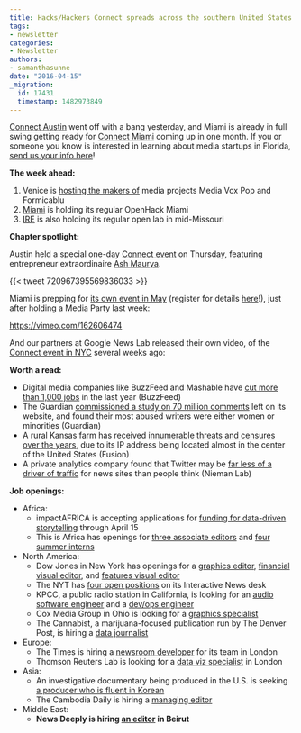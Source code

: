 ```yaml
---
title: Hacks/Hackers Connect spreads across the southern United States
tags:
- newsletter
categories:
- Newsletter
authors:
- samanthasunne
date: "2016-04-15"
_migration:
  id: 17431
  timestamp: 1482973849
---
```


[Connect Austin][1] went off with a bang yesterday, and Miami is already in full swing getting ready for [Connect Miami][2] coming up in one month. If you or someone you know is interested in learning about media startups in Florida, [send us your info here][3]!

**The week ahead:**

  1. Venice is [hosting the makers of][4] media projects Media Vox Pop and Formicablu
  2. [Miami][5] is holding its regular OpenHack Miami
  3. [IRE][6] is also holding its regular open lab in mid-Missouri

**Chapter spotlight:**

Austin held a special one-day [Connect event][7] on Thursday, featuring entrepreneur extraordinaire [Ash Maurya][8].

{{< tweet 720967395569836033 >}}

Miami is prepping for [its own event in May][9] (register for details [here][3]!), just after holding a Media Party last week:

https://vimeo.com/162606474

And our partners at Google News Lab released their own video, of the [Connect event in NYC][10] several weeks ago:

<span class='embed-youtube' style='text-align:center; display: block;'></span>

**Worth a read:**

  * Digital media companies like BuzzFeed and Mashable have [cut more than 1,000 jobs][11] in the last year (BuzzFeed)
  * The Guardian [commissioned a study on 70 million comments][12] left on its website, and found their most abused writers were either women or minorities (Guardian)
  * A rural Kansas farm has received [innumerable threats and censures over the years][13], due to its IP address being located almost in the center of the United States (Fusion)
  * A private analytics company found that Twitter may be [far less of a driver of traffic][14] for news sites than people think (Nieman Lab)

**Job openings:**

  * Africa: 
      * impactAFRICA is accepting applications for [funding for data-driven storytelling][15] through April 15
      * This is Africa has openings for [three associate editors][16] and [four summer interns][17]
  * North America: 
      * Dow Jones in New York has openings for a [graphics editor][18], [financial visual editor][19], and [features visual editor][20]
      * The NYT has [four open positions][21] on its Interactive News desk
      * KPCC, a public radio station in California, is looking for an [audio software engineer][22] and a [dev/ops engineer][23]
      * Cox Media Group in Ohio is looking for a [graphics specialist][24]
      * The Cannabist, a marijuana-focused publication run by The Denver Post, is hiring a [data journalist][25]
  * Europe: 
      * The Times is hiring a [newsroom developer][26] for its team in London
      * Thomson Reuters Lab is looking for a [data viz specialist][27] in London
  * Asia: 
      * An investigative documentary being produced in the U.S. is seeking [a producer who is fluent in Korean][28]
      * The Cambodia Daily is hiring a [managing editor][29]
  * Middle East: 
      * **News Deeply is hiring [an editor][30] in Beirut**

 [1]: http://connect.hackshackers.com/event/austin
 [2]: http://connect.hackshackers.com/event/miami
 [3]: https://docs.google.com/forms/d/18iRQDFXYLD_OFG_7AEUPq77z_9Wy53X-Bc4pr2aycno/viewform
 [4]: http://www.meetup.com/Hacks-Hackers-Venezia/events/229630150/
 [5]: http://www.meetup.com/Hacks-Hackers-Miami/
 [6]: http://www.meetup.com/hackshackersIRE/
 [7]: http://connect.hackshackers.com/event/austin/
 [8]: http://ashmaurya.com/
 [9]: http://connect.hackshackers.com/event/miami/
 [10]: http://connect.hackshackers.com/event/nyc/
 [11]: http://www.buzzfeed.com/matthewzeitlin/the-digital-media-bloodbath-hundreds-of-jobs-lost#.bn0ZqA3AX
 [12]: https://www.theguardian.com/technology/2016/apr/12/the-dark-side-of-guardian-comments
 [13]: http://fusion.net/story/287592/internet-mapping-glitch-kansas-farm/
 [14]: http://www.niemanlab.org/2016/04/twitter-has-outsized-influence-but-it-doesnt-drive-much-traffic-for-most-news-orgs-a-new-report-says/
 [15]: http://impactafrica.fund/apply
 [16]: http://www.journalism.co.za/blog/associate-editor-3/
 [17]: http://www.journalism.co.za/blog/editorial-interns-4/
 [18]: http://dowjones.jobs/new-york-ny/graphics-editor/D4B7C27598BB4A14A84E8E2E8C6DE5C9/job/
 [19]: http://dowjones.jobs/new-york-ny/visual-news-editor-money-investing/ACD1DDD4ED8A40E29145DA5194FFD7F7/job/
 [20]: http://dowjones.jobs/new-york-ny/visual-news-editor-features/267CBC66DE9241CDBBB761C62354E56C/job/
 [21]: http://www.nytco.com/careers/newsroom/#10663
 [22]: https://jobs.github.com/positions/4c51d5b6-fb8e-11e5-899d-b56679a5c9a1
 [23]: https://jobs.github.com/positions/b456752c-e487-11e5-826e-ec862526e347
 [24]: http://www.ire.org/jobs/job/797/
 [25]: https://www.journalismjobs.com/job-listings/1629168
 [26]: https://medium.com/digital-times/we-re-hiring-a-newsroom-developer-8358392063f3#.vtnppxqpe
 [27]: https://toc.taleo.net/careersection/2/jobdetail.ftl?job=JREQ058807&lang=en
 [28]: http://www.ire.org/jobs/job/804/
 [29]: https://www.journalismjobs.com/job-listings/1612881
 [30]: http://ijnet.org/en/opportunities/news-deeply-seeks-editor-lebanon